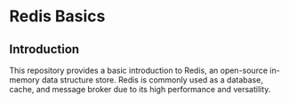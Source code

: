 # Redis Basics

## Introduction
This repository provides a basic introduction to Redis, an open-source in-memory data structure store. Redis is commonly used as a database, cache, and message broker due to its high performance and versatility.
